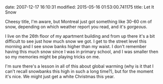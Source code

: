 date: 2007-12-17 16:10:31
modified: 2015-05-16 01:53:00.741175
title: Let It Snow

Cheesy title, I'm aware, but Montreal just got something like 30-60 cm
of snow, depending on which weather report you read, and it's
*gorgeous*.

I live on the 26th floor of my apartment building and from up there
it's a bit difficult to see just how much snow we got. I get to the
street level this morning and I see snow banks higher than my waist. I
don't remember having this much snow since I was in primary school,
and I was smaller then so my memories might be playing tricks on me.

I'm sure there's a lesson in all of this about global warming (why is
it that I can't recall snowbanks this high in such a long time?), but
for the moment it's nice. We might just get a white Christmas this
year.